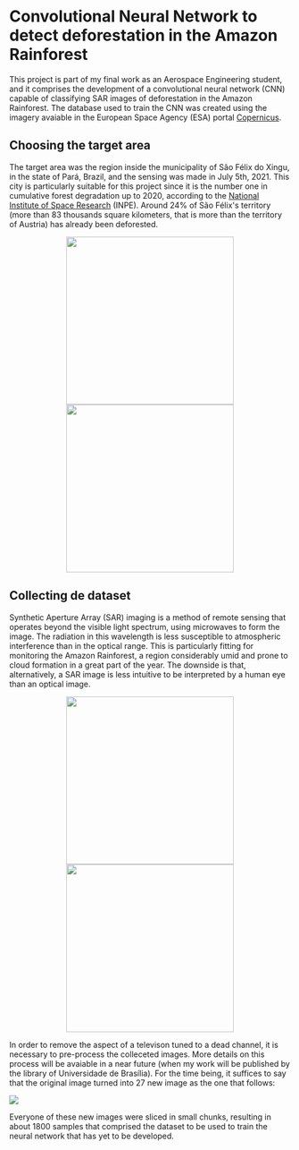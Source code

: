 <h1>Convolutional Neural Network to detect deforestation in the Amazon Rainforest</h1>

<p> This project is part of my final work as an Aerospace Engineering student, and it comprises the development of a convolutional neural network (CNN) capable of classifying SAR images of deforestation in the Amazon Rainforest. The database used to train the CNN was created using the imagery avaiable in the European Space Agency (ESA) portal <a href = 'https://scihub.copernicus.eu/dhus/#/home'>Copernicus</a>.</p>

<h2> Choosing the target area</h2>

<p> The target area was the region inside the municipality of São Félix do Xingu, in the state of Pará, Brazil, and the sensing was made in July 5th, 2021. This city is particularly suitable for this project since it is the number one in cumulative forest degradation up to 2020, according to the <a href='https://bit.ly/3vI7ix3'>National Institute of Space Research</a> (INPE). Around 24% of São Félix's territory (more than 83 thousands square kilometers, that is more than the territory of Austria) has already been deforested.</p>

<p align="center">
  <img src="https://user-images.githubusercontent.com/18638482/152596819-330381ea-d05c-4c22-9c69-347332af831a.png" width="300" height="300">
    
  <img src="https://user-images.githubusercontent.com/18638482/152597420-a09c0c51-02c8-41e2-b654-dbeb2de7dc5a.png" width="300" height="300">
</p>

<h2> Collecting de dataset </h2>

<p>Synthetic Aperture Array (SAR) imaging is a method of remote sensing that operates beyond the visible light spectrum, using microwaves to form the image. The radiation in this wavelength is less susceptible to atmospheric interference than in the optical range. This is particularly fitting for monitoring the Amazon Rainforest, a region considerably umid and prone to cloud formation in a great part of the year. The downside is that, alternatively, a SAR image is less intuitive to be interpreted by a human eye than an optical image.</p>

<p align="center">
  <img src="https://user-images.githubusercontent.com/18638482/152604971-766edac1-7e38-4a60-b6fc-49a7c75262ff.png" width="300" height="300">
    
  <img src="https://user-images.githubusercontent.com/18638482/152605002-8ec6798d-29b9-46ee-9dd0-5619883d35fb.png" width="300" height="300">
</p>

<p>In order to remove the aspect of a televison tuned to a dead channel, it is necessary to pre-process the colleceted images. More details on this process will be avaiable in a near future (when my work will be published by the library of Universidade de Brasília). For the time being, it suffices to say that the original image turned into 27 new image as the one that follows:</p>
<img src="https://user-images.githubusercontent.com/18638482/152607714-cb46ef39-1053-43ca-8401-cdc4ffa8d563.png">

Everyone of these new images were sliced in small chunks, resulting in about 1800 samples that comprised the dataset to be used to train the neural network that has yet to be developed.
